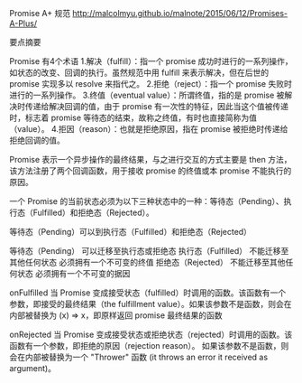 Promise A+ 规范
http://malcolmyu.github.io/malnote/2015/06/12/Promises-A-Plus/


要点摘要

Promise 有4个术语
1.解决（fulfill）：指一个 promise 成功时进行的一系列操作，如状态的改变、回调的执行。虽然规范中用 fulfill 来表示解决，但在后世的 promise 实现多以 resolve 来指代之。
2.拒绝（reject）：指一个 promise 失败时进行的一系列操作。
3.终值（eventual value）：所谓终值，指的是 promise 被解决时传递给解决回调的值，由于 promise 有一次性的特征，因此当这个值被传递时，标志着 promise 等待态的结束，故称之终值，有时也直接简称为值（value）。
4.拒因（reason）：也就是拒绝原因，指在 promise 被拒绝时传递给拒绝回调的值。

Promise 表示一个异步操作的最终结果，与之进行交互的方式主要是 then 方法，该方法注册了两个回调函数，用于接收 promise 的终值或本 promise 不能执行的原因。

一个 Promise 的当前状态必须为以下三种状态中的一种：等待态（Pending）、执行态（Fulfilled）和拒绝态（Rejected）。

等待态（Pending）可以到执行态（Fulfilled）和拒绝态（Rejected）

等待态（Pending）
    可以迁移至执行态或拒绝态
执行态（Fulfilled）
    不能迁移至其他任何状态
    必须拥有一个不可变的终值
拒绝态（Rejected）
    不能迁移至其他任何状态
    必须拥有一个不可变的据因

onFulfilled
当 Promise 变成接受状态（fulfilled）时调用的函数。该函数有一个参数，即接受的最终结果（the fulfillment  value）。如果该参数不是函数，则会在内部被替换为 (x) => x，即原样返回 promise 最终结果的函数

onRejected
当 Promise 变成接受状态或拒绝状态（rejected）时调用的函数。该函数有一个参数，即拒绝的原因（rejection reason）。  如果该参数不是函数，则会在内部被替换为一个 "Thrower" 函数 (it throws an error it received as argument)。